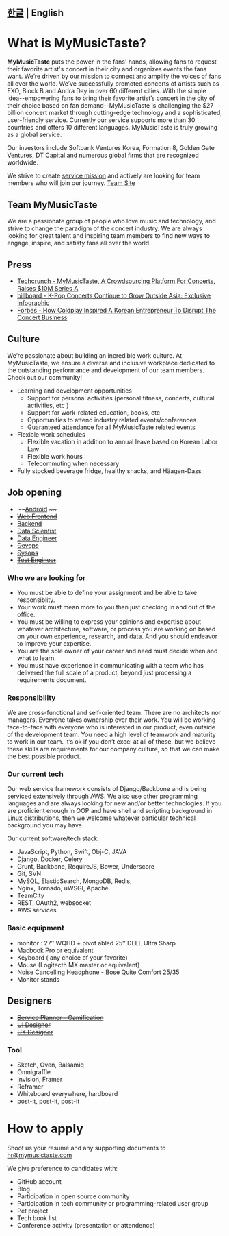 [한글](README.md)  | English
---

# What is MyMusicTaste?

**MyMusicTaste** puts the power in the fans' hands, allowing fans to request their favorite artist's concert in their city and organizes events the fans want. We’re driven by our mission to connect and amplify the voices of fans all over the world. We’ve successfully promoted concerts of artists such as EXO, Block B and Andra Day in over 60 different cities. With the simple idea--empowering fans to bring their favorite artist’s concert in the city of their choice based on fan demand--MyMusicTaste is challenging the $27 billion concert market through cutting-edge technology and a sophisticated, user-friendly service. Currently our service supports more than 30 countries and offers 10 different languages. MyMusicTaste is truly growing as a global service.

Our investors include Softbank Ventures Korea, Formation 8, Golden Gate Ventures, DT Capital and numerous global firms that are recognized worldwide.

We strive to create [service mission](Service_Mission.pdf) and actively are looking for team members who will join our journey.
[Team Site](https://team.mymusictaste.com)


## Team MyMusicTaste

We are a passionate group of people who love music and technology, and strive to change the paradigm of the concert industry. We are always looking for great talent and inspiring team members to find new ways to engage, inspire, and satisfy fans all over the world. 


## Press
- [Techcrunch - MyMusicTaste, A Crowdsourcing Platform For Concerts, Raises $10M Series A](https://techcrunch.com/2016/01/07/mymusictaste-a-crowdsourcing-platform-for-concerts-raises-10m-series-a/)
- [billboard - K-Pop Concerts Continue to Grow Outside Asia: Exclusive Infographic](http://www.billboard.com/articles/columns/k-town/7350481/international-k-pop-concerts-growth-infographic)
- [Forbes - How Coldplay Inspired A Korean Entrepreneur To Disrupt The Concert Business](http://www.forbes.com/sites/amyguttman/2016/02/15/how-coldplay-inspired-a-korean-entrepreneur-to-disrupt-the-concert-business/#4686279e2227)

## Culture

We’re passionate about building an incredible work culture. At MyMusicTaste, we ensure a diverse and inclusive workplace dedicated to the outstanding performance and development of our team members. Check out our community!

- Learning and development opportunities 
  * Support for personal activities (personal fitness, concerts, cultural activities, etc )
  * Support for work-related education, books, etc
  * Opportunities to attend industry related events/conferences
  * Guaranteed attendance for all MyMusicTaste related events
- Flexible work schedules
  * Flexible vacation in addition to annual leave based on Korean Labor Law
  * Flexible work hours
  * Telecommuting when necessary
- Fully stocked beverage fridge, healthy snacks, and Häagen-Dazs

## Job opening
- ~~[Android](android.md) ~~
- ~~[Web Frontend](frontend.md)~~ 
- [Backend](backend.md)
- [Data Scientist](datascience.md)
- [Data Engineer](dataengineer.md)
- ~~[Devops](devops.md)~~
- ~~[Sysops](sysops.md)~~
- ~~[Test Engineer](testengineer.md)~~

### Who we are looking for
  - You must be able to define your assignment and be able to take responsiblity.
  - Your work must mean more to you than just checking in and out of the office.
  - You must be willing to express your opinions and expertise about whatever architecture, software, or process you are working on based on your own experience, research, and data. And you should endeavor to improve your expertise.
  - You are the sole owner of your career and need must decide when and what to learn.
  - You must have experience in communicating with a team who has delivered the full scale of a product, beyond just processing a requirements document.

### Responsibility
We are cross-functional and self-oriented team. There are no architects nor managers. Everyone takes ownership over their work. You will be working face-to-face with everyone who is interested in our product, even outside of the development team. You need a high level of teamwork and maturity to work in our team. It’s ok if you don’t excel at all of these, but we believe these skills are requirements for our company culture, so that we can make the best possible product.

### Our current tech
Our web service framework consists of Django/Backbone and is being serviced extensively through AWS. We also use other programming languages and are always looking for new and/or better technologies. If you are proficient enough in OOP and have shell and scripting background in Linux distributions, then we welcome whatever particular technical background you may have.

Our current software/tech stack:
- JavaScript, Python, Swift, Obj-C, JAVA 
- Django, Docker, Celery
- Grunt, Backbone, RequireJS, Bower, Underscore
- Git, SVN
- MySQL, ElasticSearch, MongoDB, Redis, 
- Nginx, Tornado, uWSGI, Apache
- TeamCity
- REST, OAuth2, websocket
- AWS services

### Basic equipment
- monitor : 27’’ WQHD + pivot abled 25’’ DELL Ultra Sharp 
- Macbook Pro or equivalent
- Keyboard ( any choice of your favorite)
- Mouse (Logitecth MX master or equivalent)
- Noise Cancelling Headphone - Bose Quite Comfort 25/35
- Monitor stands 

## Designers
- ~~[Service Planner - Gamification](serviceplanner.md)~~
- ~~[UI Designer](uidesigner.md)~~
- ~~[UX Designer](uxdesigner.md)~~ 

### Tool
- Sketch, Oven, Balsamiq
- Omnigraffle
- Invision, Framer
- Reframer
- Whiteboard everywhere, hardboard
- post-it, post-it, post-it

# How to apply
Shoot us your resume and any supporting documents to hr@mymusictaste.com

We give preference to candidates with:
- GitHub account
- Blog
- Participation in open source community
- Participation in tech community or programming-related user group
- Pet project
- Tech book list
- Conference activity (presentation or attendence)
